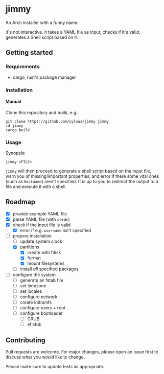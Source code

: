 # jimmy

An Arch installer with a funny name.

It's not interactive. It takes a YAML file as input, checks if it's valid,
generates a Shell script based on it.

## Getting started

### Requirements

- cargo, rust's package manager

### Installation

#### Manual

Clone this repository and build, e.g.:

```
git clone https://github.com/xylous/jimmy jimmy
cd jimmy
cargo build
```

### Usage

Synopsis:

```
jimmy <FILE>
```

`jimmy` will then proceed to generate a shell script based on the input file,
warn you of missing/important properties, and error if there some vital ones
(such as `hostname`) aren't specified. It is up to you to redirect the output to
a file and execute it with a shell.

## Roadmap

- [x] provide example YAML file
- [x] parse YAML file (with `serde`)
- [x] check if the input file is valid
    - [x] error if e.g. `username` isn't specified
- [ ] prepare installation
    - [ ] update system clock
    - [x] partitions
        - [x] create with fdisk
        - [x] format
        - [x] mount filesystems
    - [ ] install *all* specified packages
- [ ] configure the system
    - [ ] generate an fstab file
    - [ ] set timezone
    - [ ] set locales
    - [ ] configure network
    - [ ] create initramfs
    - [ ] configure users + root
    - [ ] configure bootloader
        - [ ] GRUB
        - [ ] efistub

## Contributing

Pull requests are welcome. For major changes, please open an issue first to
discuss what you would like to change.

Please make sure to update tests as appropriate.

